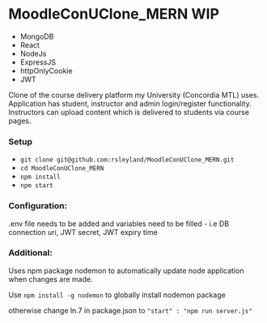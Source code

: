 # MoodleConUClone_MERN WIP

- MongoDB
- React
- NodeJs
- ExpressJS
- httpOnlyCookie
- JWT

Clone of the course delivery platform my University (Concordia MTL) uses. Application has student, instructor and admin login/register functionality. 
Instructors can upload content which is delivered to students via course pages.

### Setup
- `git clone git@github.com:rsleyland/MoodleConUClone_MERN.git`
- `cd MoodleConUClone_MERN`
- `npm install`
- `npm start`


### Configuration:
.env file needs to be added and variables need to be filled - i.e DB connection uri, JWT secret, JWT expiry time
### Additional:
Uses npm package nodemon to automatically update node application when changes are made.

Use `npm install -g nodemon` to globally install nodemon package

otherwise change ln.7 in package.json to `"start" : "npm run server.js"`
